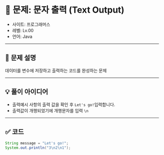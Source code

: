 # 🧮 문제: 문자 출력 (Text Output)

- 사이트: 프로그래머스
- 레벨: Lv.00
- 언어: Java

---

## 📌 문제 설명

데이터를 변수에 저장하고 출력하는 코드를 완성하는 문제

---

## 💡 풀이 아이디어

- 출력예시 사항의 출력 값을 확인 후 `Let's go!`입력합니다.
- 출력값이 개행되었기에 개행문자를 입력 `\n`


---

## ✅ 코드

```java
String message = "Let's go!";
System.out.println("3\n2\n1");
